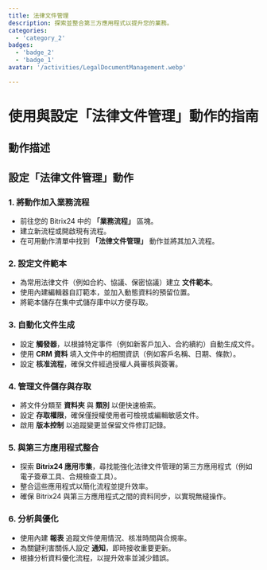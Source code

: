 ```yaml
---
title: 法律文件管理
description: 探索並整合第三方應用程式以提升您的業務。
categories: 
  - 'category_2'
badges: 
  - 'badge_2'
  - 'badge_1'
avatar: '/activities/LegalDocumentManagement.webp'

---
```

# 使用與設定「法律文件管理」動作的指南

## 動作描述

## **設定「法律文件管理」動作**

### 1. 將動作加入業務流程
- 前往您的 Bitrix24 中的 **「業務流程」** 區塊。
- 建立新流程或開啟現有流程。
- 在可用動作清單中找到 **「法律文件管理」** 動作並將其加入流程。

### 2. 設定文件範本
- 為常用法律文件（例如合約、協議、保密協議）建立 **文件範本**。
- 使用內建編輯器自訂範本，並加入動態資料的預留位置。
- 將範本儲存在集中式儲存庫中以方便存取。

### 3. 自動化文件生成
- 設定 **觸發器**，以根據特定事件（例如新客戶加入、合約續約）自動生成文件。
- 使用 **CRM 資料** 填入文件中的相關資訊（例如客戶名稱、日期、條款）。
- 設定 **核准流程**，確保文件經過授權人員審核與簽署。

### 4. 管理文件儲存與存取
- 將文件分類至 **資料夾** 與 **類別** 以便快速檢索。
- 設定 **存取權限**，確保僅授權使用者可檢視或編輯敏感文件。
- 啟用 **版本控制** 以追蹤變更並保留文件修訂記錄。

### 5. 與第三方應用程式整合
- 探索 **Bitrix24 應用市集**，尋找能強化法律文件管理的第三方應用程式（例如電子簽章工具、合規檢查工具）。
- 整合這些應用程式以簡化流程並提升效率。
- 確保 Bitrix24 與第三方應用程式之間的資料同步，以實現無縫操作。

### 6. 分析與優化
- 使用內建 **報表** 追蹤文件使用情況、核准時間與合規率。
- 為關鍵利害關係人設定 **通知**，即時接收重要更新。
- 根據分析資料優化流程，以提升效率並減少錯誤。